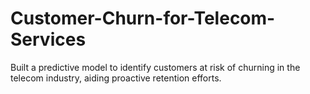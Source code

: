 # Customer-Churn-for-Telecom-Services
Built a predictive model to identify customers at risk of churning in the telecom industry, aiding proactive retention efforts.
